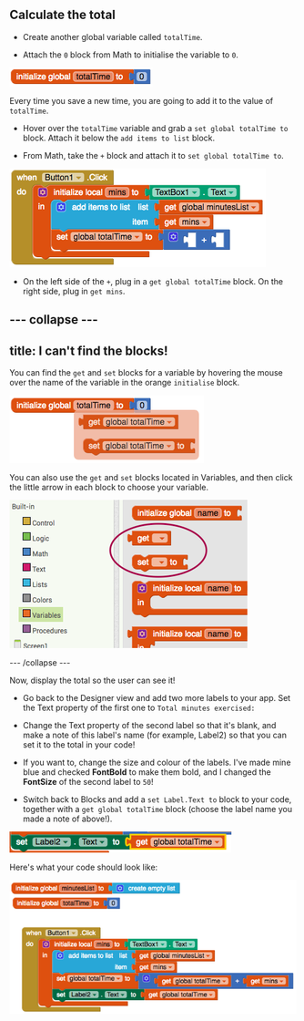 ## Calculate the total

+ Create another global variable called `totalTime`.

+ Attach the `0` block from Math to initialise the variable to `0`.

![](images/s4TotalTimeInit.png)

Every time you save a new time, you are going to add it to the value of `totalTime`.

+ Hover over the `totalTime` variable and grab a `set global totalTime to` block. Attach it below the `add items to list` block.

+ From Math, take the `+` block and attach it to `set global totalTime to`.

![](images/s4PlusBlock.png)

+ On the left side of the `+`, plug in a `get global totalTime` block. On the right side, plug in `get mins`. 

--- collapse ---
---
title: I can't find the blocks!
---

You can find the `get` and `set` blocks for a variable by hovering the mouse over the name of the variable in the orange `initialise` block.

![](images/s4BlocksForVar.png)

You can also use the `get` and `set` blocks located in Variables, and then click the little arrow in each block to choose your variable.

![](images/s4GetSetBlank.png)

--- /collapse ---

Now, display the total so the user can see it!

+ Go back to the Designer view and add two more labels to your app. Set the Text property of the first one to `Total minutes exercised:`

+ Change the Text property of the second label so that it's blank, and make a note of this label's name (for example, Label2) so that you can set it to the total in your code!

+ If you want to, change the size and colour of the labels. I've made mine blue and checked **FontBold** to make them bold, and I changed the **FontSize** of the second label to `50`!

+ Switch back to Blocks and add a `set Label.Text to` block to your code, together with a `get global totalTime` block (choose the label name you made a note of above!).

![](images/s4DisplayTotalTime.png)

Here's what your code should look like:

![](images/s4DisplayTotalCode.png)
